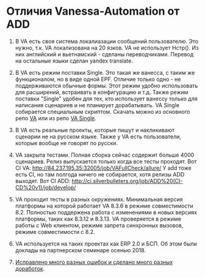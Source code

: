 # Отличия Vanessa-Automation от ADD

1. В VA есть своя система локалиазации сообщений пользователю. Это нужно, т.к. VA локализована на 20 язков. VA не использует Нстр(). Из них английский и вьетнамский - сделаны переводчиками.  Перевод на остальные языки сделан yandex translate.

2. В VA есть режим поставки Single. Это такая же ванесса, с таким же функционалом, но в виде одной EPF. Отличие только одно - не поддерживаются обычные формы. Этот режим удобно использовать для расширений, встраивать в конфигурацию и т.д. Также режим поставки "Single" удобен для тех, кто использует ванессу только для написания сценариев и не планирует дорабатывать. VA Single собирается специальным скриптом. Скачать можно из основного репо [VA](https://github.com/Pr-Mex/vanessa-automation/releases) или из репо [VA Single](https://github.com/Pr-Mex/vanessa-automation-single/releases).

3. В VA есть реальные проекты, которые пишут и накликивают сценарии не на русском языке.
Также у VA есть пользователи, которые вообще не говорят по русски.

4. VA закрыта тестами. Полная сборка сейчас содержит больше 4000 сценариев. Релиз выпускается только когда все тесты проходят.
Вот CI VA: http://84.237.195.35:32005/job/VAFullCheck/allure/
У add тоже есть CI, но там полгода ничего не собирается, хотя релизы ADD выходят.
Вот CI ADD: http://ci.silverbulleters.org/job/ADD%20(CI-CD%20v1)/job/develop/

5. VA проходит тесты в разных окружениях. Минимальная версия платформы на которой работает VA 8.3.6 в режиме совместимости 8.2. Полностью поддержена работа с изменениями в новых версиях платформы, таких как 8.3.12 и 8.3.13. VA проверяется в режиме работы с Web клиентом, режиме запрета синхронных вызовов, режиме совместимости с 8.2.

6. VA используется на таких проектах как ERP 2.0 и БСП. Об этом были доклады на партнерском семинаре осенью 2018.

7. [Исправлено много разных ошибок и сделано много разных доработок](../Changelog.md).
